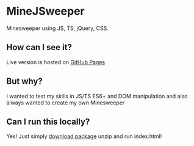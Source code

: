 # MineJSweeper
Minesweeper using JS, TS, jQuery, CSS.

## How can I see it?
Live version is hosted on [GitHub Pages](https://mateuszsuder.github.io/MineJSweeper/)

## But why?
I wanted to test my skills in JS/TS ES6+ and DOM manipulation and also always wanted to create my own Minesweeper

## Can I run this locally?
Yes! Just simply [download package](https://github.com/MateuszSuder/MineJSweeper/archive/master.zip) unzip and run index.html!
